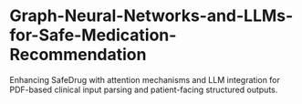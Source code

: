 # Graph-Neural-Networks-and-LLMs-for-Safe-Medication-Recommendation
Enhancing SafeDrug with attention mechanisms and LLM integration for PDF-based clinical input parsing and patient-facing structured outputs.
